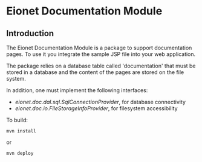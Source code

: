 Eionet Documentation Module
===========================

Introduction
------------
The Eionet Documentation Module is a package to support documentation pages.
To use it you integrate the sample JSP file into your web application.

The package relies on a database table called 'documentation' that must be stored in a
database and the content of the pages are stored on the file system.

In addition, one must implement the following interfaces: 

* _eionet.doc.dal.sql.SqlConnectionProvider_, for database connectivity 
* _eionet.doc.io.FileStorageInfoProvider_, for filesystem accessibility

To build:

```
mvn install
```
or
```
mvn deploy
```

